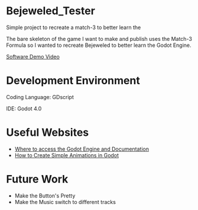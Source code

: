 # Bejeweled_Tester
Simple project to recreate a match-3 to better learn the <Godot Engine>

The bare skeleton of the game I want to make and publish uses the Match-3 Formula so I wanted to recreate Bejeweled to better learn the Godot Engine.

[Software Demo Video](https://youtu.be/xcnRgNoUoog)

# Development Environment
Coding Language: GDscript

IDE: Godot 4.0

# Useful Websites
* [Where to access the Godot Engine and Documentation](https://godotengine.org/)
* [How to Create Simple Animations in Godot](https://www.youtube.com/watch?v=NB64GQX9mrw&t=116s)

# Future Work

* Make the Button's Pretty
* Make the Music switch to different tracks
